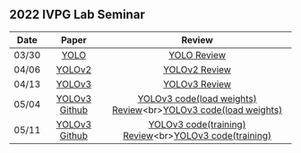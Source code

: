 ## 2022 IVPG Lab Seminar

|Date|Paper|Review|
|:--:|:--:|:--:|
|03/30|[YOLO](https://pjreddie.com/media/files/papers/yolo_1.pdf)|[YOLO Review](https://github.com/yunjeong-chang/2022_IVPGLab_PaperReview/blob/main/PaperReview/YOLO(03.30).pdf)|
|04/06|[YOLOv2](https://pjreddie.com/media/files/papers/YOLO9000.pdf)|[YOLOv2 Review](https://github.com/yunjeong-chang/2022_IVPGLab_PaperReview/blob/main/PaperReview/YOLOv2(04.06).pdf)|
|04/13|[YOLOv3](https://pjreddie.com/media/files/papers/YOLOv3.pdf)|[YOLOv3 Review](https://github.com/yunjeong-chang/2022_PaperReview/blob/main/PaperReview/YOLOv3(04.13).pdf)|
|05/04|[YOLOv3 Github](https://github.com/pythonlessons/TensorFlow-2.x-YOLOv3)|[YOLOv3 code(load weights) Review](https://github.com/yunjeong-chang/2022_PaperReview/blob/main/PaperReview/YOLOv3_code(05.04).pdf)<br>[YOLOv3 code(load weights)](https://github.com/yunjeong-chang/2022_PaperReview/blob/main/code/YOLOv3(0504).ipynb)|
|05/11|[YOLOv3 Github](https://github.com/pythonlessons/TensorFlow-2.x-YOLOv3)|[YOLOv3 code(training) Review](https://github.com/yunjeong-chang/2022_IVPG_Lab_Seminar/blob/main/PaperReview/YOLOv3_code(05.11).pdf)<br>[YOLOv3 code(training)]()|


